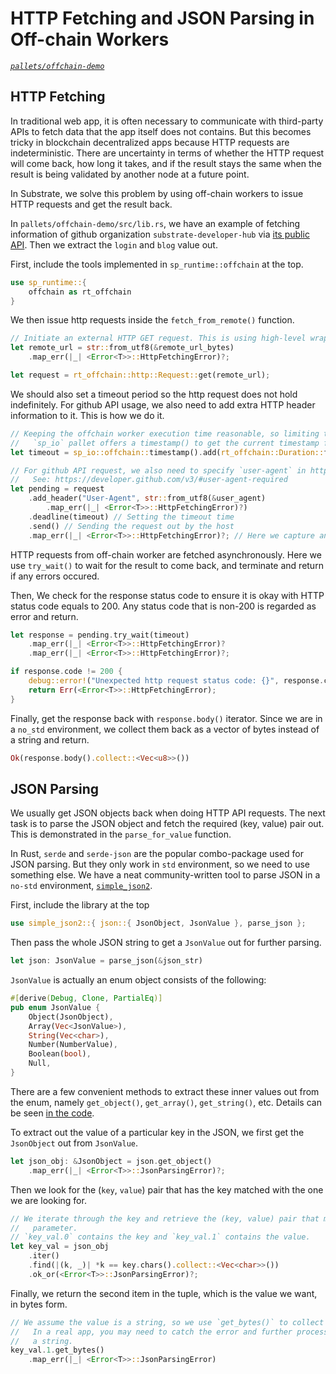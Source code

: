 # HTTP Fetching and JSON Parsing in Off-chain Workers

*[`pallets/offchain-demo`](https://github.com/substrate-developer-hub/recipes/tree/master/pallets/offchain-demo)*

## HTTP Fetching

In traditional web app, it is often necessary to communicate with third-party APIs to fetch data that the app itself does not contains. But this becomes tricky in blockchain decentralized apps because HTTP requests are indeterministic. There are uncertainty in terms of whether the HTTP request will come back, how long it takes, and if the result stays the same when the result is being validated by another node at a future point.

In Substrate, we solve this problem by using off-chain workers to issue HTTP requests and get the result back.

In `pallets/offchain-demo/src/lib.rs`, we have an example of fetching information of github organization `substrate-developer-hub` via [its public API](https://api.github.com/orgs/substrate-developer-hub). Then we extract the `login` and `blog` value out.

First, include the tools implemented in `sp_runtime::offchain` at the top.

```rust
use sp_runtime::{
	offchain as rt_offchain
}
```

We then issue http requests inside the `fetch_from_remote()` function.

```rust
// Initiate an external HTTP GET request. This is using high-level wrappers from `sp_runtime`.
let remote_url = str::from_utf8(&remote_url_bytes)
	.map_err(|_| <Error<T>>::HttpFetchingError)?;

let request = rt_offchain::http::Request::get(remote_url);
```

We should also set a timeout period so the http request does not hold indefinitely. For github API usage, we also need to add extra HTTP header information to it. This is how we do it.

```rust
// Keeping the offchain worker execution time reasonable, so limiting the call to be within 3s.
//   `sp_io` pallet offers a timestamp() to get the current timestamp from off-chain perspective.
let timeout = sp_io::offchain::timestamp().add(rt_offchain::Duration::from_millis(3000));

// For github API request, we also need to specify `user-agent` in http request header.
//   See: https://developer.github.com/v3/#user-agent-required
let pending = request
	.add_header("User-Agent", str::from_utf8(&user_agent)
		.map_err(|_| <Error<T>>::HttpFetchingError)?)
	.deadline(timeout) // Setting the timeout time
	.send() // Sending the request out by the host
	.map_err(|_| <Error<T>>::HttpFetchingError)?; // Here we capture and return any http error.
```

HTTP requests from off-chain worker are fetched asynchronously. Here we use `try_wait()` to wait for the result to come back, and terminate and return if any errors occured.

Then, We check for the response status code to ensure it is okay with HTTP status code equals to 200. Any status code that is non-200 is regarded as error and return.

```rust
let response = pending.try_wait(timeout)
	.map_err(|_| <Error<T>>::HttpFetchingError)?
	.map_err(|_| <Error<T>>::HttpFetchingError)?;

if response.code != 200 {
	debug::error!("Unexpected http request status code: {}", response.code);
	return Err(<Error<T>>::HttpFetchingError);
}
```

Finally, get the response back with `response.body()` iterator. Since we are in a `no_std` environment, we collect them back as a vector of bytes instead of a string and return.

```rust
Ok(response.body().collect::<Vec<u8>>())
```

## JSON Parsing

We usually get JSON objects back when doing HTTP API requests. The next task is to parse the JSON object and fetch the required (key, value) pair out. This is demonstrated in the `parse_for_value` function.

In Rust, `serde` and `serde-json` are the popular combo-package used for JSON parsing. But they only work in `std` environment, so we need to use something else. We have a neat community-written tool to parse JSON in a `no-std` environment, [`simple_json2`](https://github.com/jimmychu0807/simple-json2).

First, include the library at the top

```rust
use simple_json2::{ json::{ JsonObject, JsonValue }, parse_json };
```

Then pass the whole JSON string to get a `JsonValue` out for further parsing.

```rust
let json: JsonValue = parse_json(&json_str)
```

`JsonValue` is actually an enum object consists of the following:

```rust
#[derive(Debug, Clone, PartialEq)]
pub enum JsonValue {
	Object(JsonObject),
	Array(Vec<JsonValue>),
	String(Vec<char>),
	Number(NumberValue),
	Boolean(bool),
	Null,
}
```

There are a few convenient methods to extract these inner values out from the enum, namely `get_object()`, `get_array()`, `get_string()`, etc. Details can be seen [in the code](https://github.com/jimmychu0807/simple-json2/blob/master/src/json.rs#L214-L280).

To extract out the value of a particular key in the JSON, we first get the `JsonObject` out from `JsonValue`.

```rust
let json_obj: &JsonObject = json.get_object()
	.map_err(|_| <Error<T>>::JsonParsingError)?;
```

Then we look for the (`key`, `value`) pair that has the key matched with the one we are looking for.

```rust
// We iterate through the key and retrieve the (key, value) pair that match the `key`
//   parameter.
// `key_val.0` contains the key and `key_val.1` contains the value.
let key_val = json_obj
	.iter()
	.find(|(k, _)| *k == key.chars().collect::<Vec<char>>())
	.ok_or(<Error<T>>::JsonParsingError)?;
```

Finally, we return the second item in the tuple, which is the value we want, in bytes form.

```rust
// We assume the value is a string, so we use `get_bytes()` to collect them back.
//   In a real app, you may need to catch the error and further process it if the value is not
//   a string.
key_val.1.get_bytes()
	.map_err(|_| <Error<T>>::JsonParsingError)
```
